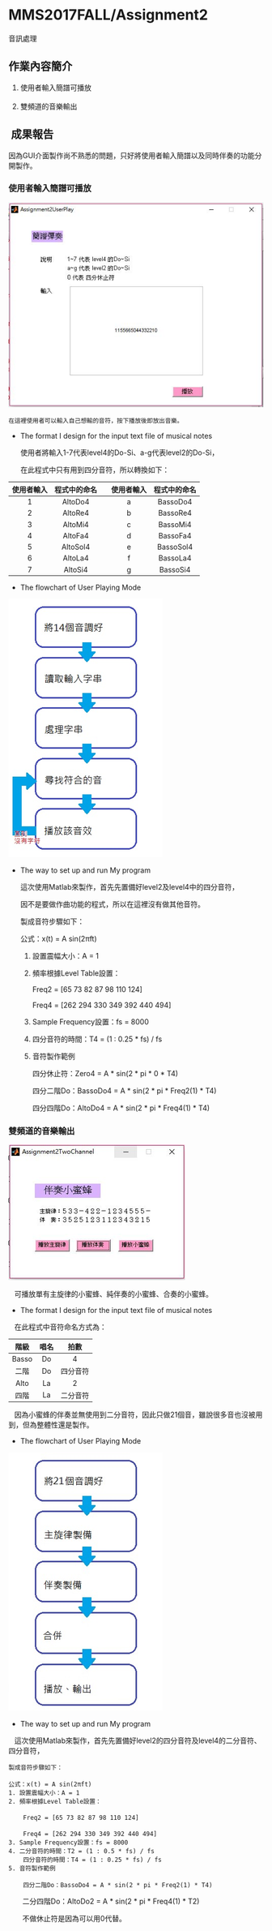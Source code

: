 # MMS2017FALL/Assignment2
音訊處理

##  作業內容簡介
<ol><li>使用者輸入簡譜可播放</li>
    <li>雙頻道的音樂輸出</li>
</ol>

##  成果報告
因為GUI介面製作尚不熟悉的問題，只好將使用者輸入簡譜以及同時伴奏的功能分開製作。

### 使用者輸入簡譜可播放

![Picture](UserPlay.JPG)

    在這裡使用者可以輸入自己想輸的音符，按下播放後即放出音樂。

* The format I design for the input text file of musical notes

    使用者將輸入1-7代表level4的Do-Si、a-g代表level2的Do-Si，

    在此程式中只有用到四分音符，所以轉換如下：

使用者輸入|程式中的命名||使用者輸入|程式中的命名
:---:|:---:|:---:|:---:|:---:
1|AltoDo4||a|BassoDo4
2|AltoRe4||b|BassoRe4
3|AltoMi4||c|BassoMi4
4|AltoFa4||d|BassoFa4
5|AltoSol4||e|BassoSol4
6|AltoLa4||f|BassoLa4
7|AltoSi4||g|BassoSi4

* The flowchart of User Playing Mode

![Picture](UserPlayFlowchart.JPG)

* The way to set up and run My program

    這次使用Matlab來製作，首先先置備好level2及level4中的四分音符，

    因不是要做作曲功能的程式，所以在這裡沒有做其他音符。

    製成音符步驟如下：

    公式：x(t) = A sin(2πft)
    1. 設置震幅大小：A = 1
    2. 頻率根據Level Table設置：

        Freq2 = [65 73 82 87 98 110 124]

        Freq4 = [262 294 330 349 392 440 494]
    3. Sample Frequency設置：fs = 8000
    4. 四分音符的時間：T4 = (1 : 0.25 * fs) / fs
    5. 音符製作範例

        四分休止符：Zero4 = A * sin(2 * pi * 0 * T4)

        四分二階Do：BassoDo4 = A * sin(2 * pi * Freq2(1) * T4)

        四分四階Do：AltoDo4 = A * sin(2 * pi * Freq4(1) * T4)

### 雙頻道的音樂輸出

![Picture](TwoChannel.JPG)

    可播放單有主旋律的小蜜蜂、純伴奏的小蜜蜂、合奏的小蜜蜂。

* The format I design for the input text file of musical notes

    在此程式中音符命名方式為：

階級|唱名|拍數
:---:|:---:|:---:
Basso|Do|4
二階|Do|四分音符
Alto|La|2
四階|La|二分音符

    因為小蜜蜂的伴奏並無使用到二分音符，因此只做21個音，雖說很多音也沒被用到，但為整體性還是製作。

* The flowchart of User Playing Mode

![Picture](TwoChannelFlowchart.JPG)

* The way to set up and run My program

    這次使用Matlab來製作，首先先置備好level2的四分音符及level4的二分音符、四分音符，

    製成音符步驟如下：

    公式：x(t) = A sin(2πft)
    1. 設置震幅大小：A = 1
    2. 頻率根據Level Table設置：

        Freq2 = [65 73 82 87 98 110 124]

        Freq4 = [262 294 330 349 392 440 494]
    3. Sample Frequency設置：fs = 8000
    4. 二分音符的時間：T2 = (1 : 0.5 * fs) / fs
        四分音符的時間：T4 = (1 : 0.25 * fs) / fs
    5. 音符製作範例

        四分二階Do：BassoDo4 = A * sin(2 * pi * Freq2(1) * T4)

        二分四階Do：AltoDo2 = A * sin(2 * pi * Freq4(1) * T2)
        
        不做休止符是因為可以用0代替。
